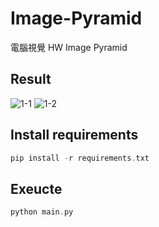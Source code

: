 # Image-Pyramid

電腦視覺 HW Image Pyramid <br>
## Result
![1-1](https://user-images.githubusercontent.com/49235533/210399633-7111aa2a-b215-497c-b785-373baae62d64.png)
![1-2](https://user-images.githubusercontent.com/49235533/210399646-081e1397-1665-4a3b-8423-916877e3027b.png)

## Install requirements
```C
pip install -r requirements.txt
```

## Exeucte
```C
python main.py
```
